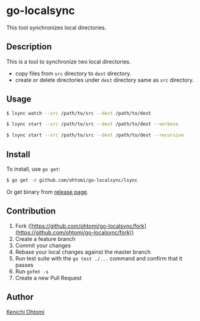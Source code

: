 # go-localsync

This tool synchronizes local directories.

## Description

This is a tool to synchronize two local directories.

- copy files from `src` directory to `dest` directory.
- create or delete directories under `dest` directory same as `src` directory.

## Usage

```bash
$ lsync watch --src /path/to/src --dest /path/to/dest

$ lsync start --src /path/to/src --dest /path/to/dest --verbose

$ lsync start --src /path/to/src --dest /path/to/dest --recursive

```

## Install

To install, use `go get`:

```bash
$ go get -d github.com/ohtomi/go-localsync/lsync
```

Or get binary from [release page](../../releases/latest).

## Contribution

1. Fork ([https://github.com/ohtomi/go-localsync/fork](https://github.com/ohtomi/go-localsync/fork))
1. Create a feature branch
1. Commit your changes
1. Rebase your local changes against the master branch
1. Run test suite with the `go test ./...` command and confirm that it passes
1. Run `gofmt -s`
1. Create a new Pull Request

## Author

[Kenichi Ohtomi](https://github.com/ohtomi)

